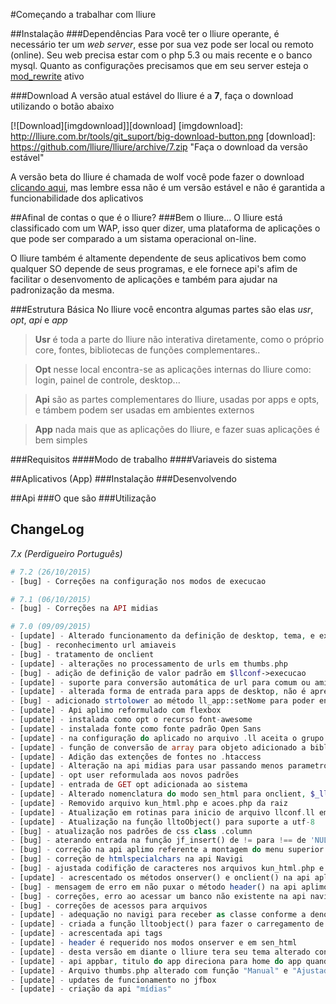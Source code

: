 #Começando a trabalhar com lliure


##Instalação
###Dependências
Para você ter o lliure operante, é necessário ter um *web server*, esse por sua vez pode ser local ou remoto (online). Seu web precisa estar com o php 5.3 ou mais recente e o banco mysql.
Quanto as configurações precisamos que em seu server esteja o [mod_rewrite] ativo

[mod_rewrite]: http://httpd.apache.org/docs/current/mod/mod_rewrite.html
###Download
A versão atual estável do lliure é a **7**, faça o download utilizando o botão abaixo

[![Download][imgdownload]][download]
[imgdownload]: http://lliure.com.br/tools/git_suport/big-download-button.png
[download]: https://github.com/lliure/lliure/archive/7.zip "Faça o download da versão estável"

[clicando aqui]:https://github.com/lliure/lliure-wolf/archive/master.zip
A versão beta do lliure é chamada de wolf você pode fazer o download [clicando aqui], mas lembre essa não é um versão estável e não é garantida a funcionabilidade dos aplicativos


##Afinal de contas o que é o lliure?
###Bem o lliure...
O lliure está classificado com um WAP, isso quer dizer, uma plataforma de aplicações o que pode ser comparado a um sistama operacional on-line.

O lliure também é altamente dependente de seus aplicativos bem como qualquer SO depende de seus programas, e ele fornece api's afim de facilitar o desenvomento de aplicações e também para ajudar na padronização da mesma.

###Estrutura Básica
No lliure você encontra algumas partes são elas *usr*, *opt*, *api* e *app*

>**Usr** é toda a parte do lliure não interativa diretamente, como o próprio core, fontes, bibliotecas de funções complementares..

>**Opt** nesse local encontra-se as aplicações internas do lliure como: login, painel de controle, desktop...

>**Api** são as partes complementares do lliure, usadas por apps e opts, e támbem podem ser usadas em ambientes externos

>**App** nada mais que as aplicações do lliure, e fazer suas aplicações é bem simples

###Requisitos
####Modo de trabalho
####Variaveis do sistema


##Aplicativos (App)
###Instalação
###Desenvolvendo

##Api
###O que são
###Utilização

## ChangeLog 
*7.x (Perdigueiro Português)*

```php
# 7.2 (26/10/2015)
- [bug] - Correções na configuração nos modos de execucao

# 7.1 (06/10/2015)
- [bug] - Correções na API midias

# 7.0 (09/09/2015)
- [update] - Alterado funcionamento da definição de desktop, tema, e execução agora por grupo de usuário
- [bug] - reconhecimento url amiaveis
- [bug] - tratamento de onclient
- [update] - alterações no processamento de urls em thumbs.php
- [bug] - adição de definição de valor padrão em $llconf->execucao
- [update] - suporte para conversão automática de url para comum ou amigavel
- [update] - alterada forma de entrada para apps de desktop, não é apresentado o ?app na url
- [bug] - adicionado strtolower ao método ll_app::setNome para poder entrar valores em maiúsculo
- [update] - Api aplimo reformulado com flexbox
- [update] - instalada como opt o recurso font-awesome
- [update] - instalada fonte como fonte padrão Open Sans
- [update] - na configuração do aplicado no arquivo .ll aceita o grupo que pode acessar o app ex: <seguranca>admin</seguranca>
- [update] - função de conversão de array para objeto adicionado a biblioteca jf
- [update] - Adição das extenções de fontes no .htaccess
- [update] - Alteração na api midias para usar passando menos parametros
- [update] - opt user reformulada aos novos padrões
- [update] - entrada de GET opt adicionada ao sistema
- [update] - Alterado nomenclatura do modo sen_html para onclient, $_ll['sen_html'] foi mantida por compatibilidade
- [update] - Removido arquivo kun_html.php e acoes.php da raiz
- [update] - Atualização em rotinas para inicio de arquivo llconf.ll em utf-8
- [update] - Atualização na função lltoObject() para suporte a utf-8
- [bug] - atualização nos padrões de css class .column
- [bug] - aterando entrada na função jf_insert() de != para !== de 'NULL'
- [bug] - correção na api aplimo referente a montagem do menu superior na função hc_menu()
- [bug] - correção de htmlspecialchars na api Navigi 
- [bug] - ajustada codifição de caracteres nos arquivos kun_html.php e funcoes.js
- [update] - acrescentado os métodos onserver() e onclient() na api aplimo
- [bug] - mensagem de erro em não puxar o método header() na api aplimo
- [bug] - correções, erro ao acessar um banco não existente na api navigi
- [bug] - correções de acessos para arquivos
- [update] - adequação no navigi para receber as classe conforme a denominação das etiquetas
- [update] - criada a função lltoobject() para fazer o carregamento de arquivos ll
- [update] - acrescentada api tags
- [update] - header é requerido nos modos onserver e em sen_html
- [update] - desta versão em diante o lliure tera seu tema alterado conforme a versão corrente
- [update] - api appbar, titulo do app direciona para home do app quando logado como dev ou adm
- [update] - Arquivo thumbs.php alterado com função "Manual" e "Ajustado"
- [update] - updates de funcionamento no jfbox
- [update] - criação da api "mídias"
```
